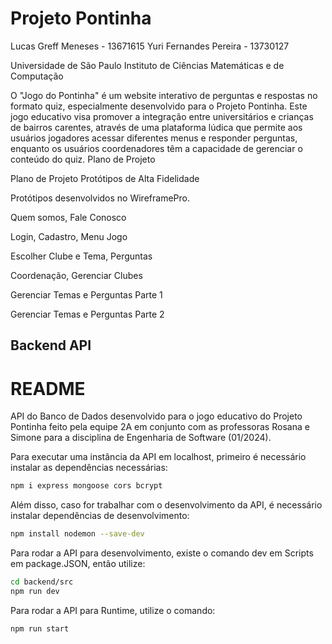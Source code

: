 # Projeto Pontinha

Lucas Greff Meneses - 13671615
Yuri Fernandes Pereira - 13730127

Universidade de São Paulo
Instituto de Ciências Matemáticas e de Computação

O "Jogo do Pontinha" é um website interativo de perguntas e respostas no formato quiz, especialmente desenvolvido para o Projeto Pontinha. Este jogo educativo visa promover a integração entre universitários e crianças de bairros carentes, através de uma plataforma lúdica que permite aos usuários jogadores acessar diferentes menus e responder perguntas, enquanto os usuários coordenadores têm a capacidade de gerenciar o conteúdo do quiz.
Plano de Projeto

Plano de Projeto
Protótipos de Alta Fidelidade

Protótipos desenvolvidos no WireframePro.

Quem somos, Fale Conosco

Login, Cadastro, Menu Jogo

Escolher Clube e Tema, Perguntas

Coordenação, Gerenciar Clubes

Gerenciar Temas e Perguntas Parte 1

Gerenciar Temas e Perguntas Parte 2

## Backend API

# README

API do Banco de Dados desenvolvido para o jogo educativo do Projeto Pontinha feito pela equipe 2A em conjunto com as professoras Rosana e Simone para a disciplina de Engenharia de Software (01/2024).

Para executar uma instância da API em localhost, primeiro é necessário instalar as dependências necessárias:

```bash
npm i express mongoose cors bcrypt
```

Além disso, caso for trabalhar com o desenvolvimento da API, é necessário instalar dependências de desenvolvimento:

```bash
npm install nodemon --save-dev
```

Para rodar a API para desenvolvimento, existe o comando dev em Scripts em package.JSON, então utilize:

```bash
cd backend/src
npm run dev
```

Para rodar a API para Runtime, utilize o comando:

```bash
npm run start
```
